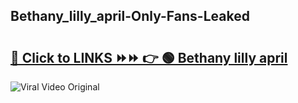 
 ## Bethany_lilly_april-Only-Fans-Leaked

# <h2><a href="https://clipsfans.com/Bethany_lilly_april&ref=git">🔗 Click to LINKS ⏩⏩ 👉 🟢 Bethany lilly april </a></h2>

<a href="https://clipsfans.com/Bethany_lilly_april&ref=git" rel="nofollow" data-target="animated-image.originalLink"><img src="https://i.ibb.co.com/xMMVF88/686577567.gif" alt="Viral Video Original" style="max-width: 100%; display: inline-block;" data-target="animated-image.originalImage"></a>
